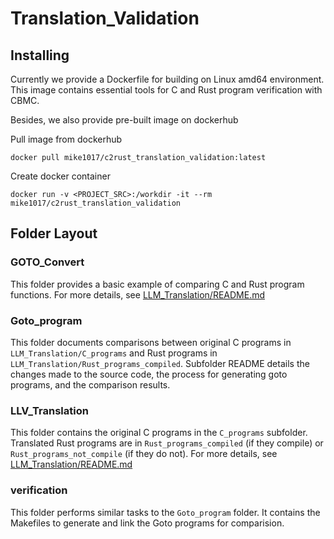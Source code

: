 # Translation_Validation

## Installing
Currently we provide a Dockerfile for building on Linux amd64 environment. This image contains essential tools for C and Rust program verification with CBMC.

Besides, we also provide pre-built image on dockerhub

Pull image from dockerhub
```
docker pull mike1017/c2rust_translation_validation:latest
```

Create docker container
```
docker run -v <PROJECT_SRC>:/workdir -it --rm mike1017/c2rust_translation_validation
```

## Folder Layout

### GOTO_Convert
This folder provides a basic example of comparing C and Rust program functions. For more details, see [LLM_Translation/README.md](LLM_Translation/README.md)

### Goto_program
This folder documents comparisons between original C programs in `LLM_Translation/C_programs` and Rust programs in `LLM_Translation/Rust_programs_compiled`. Subfolder README details the changes made to the source code, the process for generating goto programs, and the comparison results.

### LLV_Translation
This folder contains the original C programs in the `C_programs` subfolder. Translated Rust programs are in `Rust_programs_compiled` (if they compile) or `Rust_programs_not_compile` (if they do not). For more details, see [LLM_Translation/README.md](LLM_Translation/README.md)

### verification
This folder performs similar tasks to the `Goto_program` folder. It contains the Makefiles to generate and link the Goto programs for comparision.
